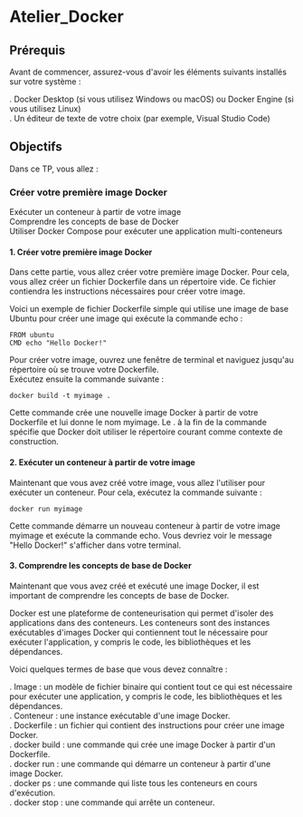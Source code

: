 # Atelier_Docker

## Prérequis
Avant de commencer, assurez-vous d'avoir les éléments suivants installés sur votre système :    

. Docker Desktop (si vous utilisez Windows ou macOS) ou Docker Engine (si vous utilisez Linux)    
. Un éditeur de texte de votre choix (par exemple, Visual Studio Code)    
## Objectifs
Dans ce TP, vous allez :

### Créer votre première image Docker
Exécuter un conteneur à partir de votre image   
Comprendre les concepts de base de Docker   
Utiliser Docker Compose pour exécuter une application multi-conteneurs    
#### 1. Créer votre première image Docker    
Dans cette partie, vous allez créer votre première image Docker. Pour cela, vous allez créer un fichier Dockerfile dans un répertoire vide. Ce fichier contiendra les instructions nécessaires pour créer votre image.    

Voici un exemple de fichier Dockerfile simple qui utilise une image de base Ubuntu pour créer une image qui exécute la commande echo :    
```
FROM ubuntu
CMD echo "Hello Docker!"
```

Pour créer votre image, ouvrez une fenêtre de terminal et naviguez jusqu'au répertoire où se trouve votre Dockerfile.   
Exécutez ensuite la commande suivante :
```
docker build -t myimage .
```
Cette commande crée une nouvelle image Docker à partir de votre Dockerfile et lui donne le nom myimage. Le . à la fin de la commande spécifie que Docker doit utiliser le répertoire courant comme contexte de construction.    
#### 2. Exécuter un conteneur à partir de votre image    
Maintenant que vous avez créé votre image, vous allez l'utiliser pour exécuter un conteneur. Pour cela, exécutez la commande suivante :   
```
docker run myimage
```
Cette commande démarre un nouveau conteneur à partir de votre image myimage et exécute la commande echo. Vous devriez voir le message "Hello Docker!" s'afficher dans votre terminal.   

#### 3. Comprendre les concepts de base de Docker    
Maintenant que vous avez créé et exécuté une image Docker, il est important de comprendre les concepts de base de Docker.   

Docker est une plateforme de conteneurisation qui permet d'isoler des applications dans des conteneurs. Les conteneurs sont des instances exécutables d'images Docker qui contiennent tout le nécessaire pour exécuter l'application, y compris le code, les bibliothèques et les dépendances.    

Voici quelques termes de base que vous devez connaître :    

. Image : un modèle de fichier binaire qui contient tout ce qui est nécessaire pour exécuter une application, y compris le code, les bibliothèques et les dépendances.    
. Conteneur : une instance exécutable d'une image Docker.   
. Dockerfile : un fichier qui contient des instructions pour créer une image Docker.    
. docker build : une commande qui crée une image Docker à partir d'un Dockerfile.   
. docker run : une commande qui démarre un conteneur à partir d'une image Docker.   
. docker ps : une commande qui liste tous les conteneurs en cours d'exécution.    
. docker stop : une commande qui arrête un conteneur. 
